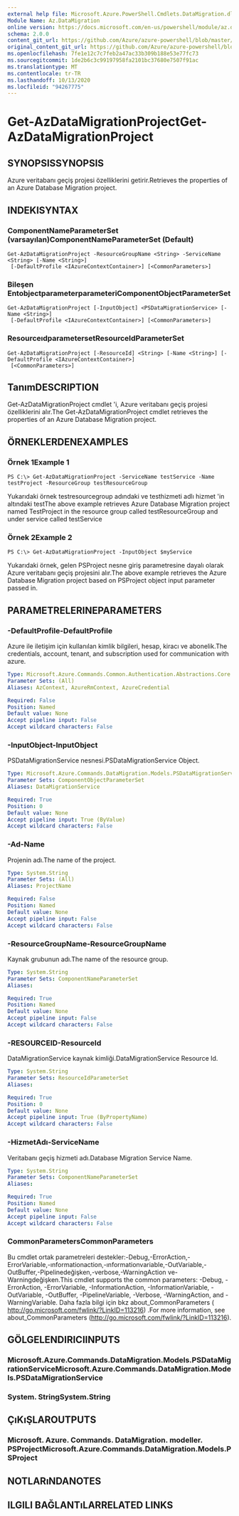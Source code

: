 ```yaml
---
external help file: Microsoft.Azure.PowerShell.Cmdlets.DataMigration.dll-Help.xml
Module Name: Az.DataMigration
online version: https://docs.microsoft.com/en-us/powershell/module/az.datamigration/Get-AzDataMigrationProject
schema: 2.0.0
content_git_url: https://github.com/Azure/azure-powershell/blob/master/src/DataMigration/DataMigration/help/Get-AzDataMigrationProject.md
original_content_git_url: https://github.com/Azure/azure-powershell/blob/master/src/DataMigration/DataMigration/help/Get-AzDataMigrationProject.md
ms.openlocfilehash: 7fe1e12c7c7feb2a47ac33b309b188e53e77fc73
ms.sourcegitcommit: 1de2b6c3c99197958fa2101bc37680e7507f91ac
ms.translationtype: MT
ms.contentlocale: tr-TR
ms.lasthandoff: 10/13/2020
ms.locfileid: "94267775"
---
```

# <span data-ttu-id="306a2-101">Get-AzDataMigrationProject</span><span class="sxs-lookup"><span data-stu-id="306a2-101">Get-AzDataMigrationProject</span></span>

## <span data-ttu-id="306a2-102">SYNOPSIS</span><span class="sxs-lookup"><span data-stu-id="306a2-102">SYNOPSIS</span></span>
<span data-ttu-id="306a2-103">Azure veritabanı geçiş projesi özelliklerini getirir.</span><span class="sxs-lookup"><span data-stu-id="306a2-103">Retrieves the properties of an Azure Database Migration project.</span></span>

## <span data-ttu-id="306a2-104">INDEKI</span><span class="sxs-lookup"><span data-stu-id="306a2-104">SYNTAX</span></span>

### <span data-ttu-id="306a2-105">ComponentNameParameterSet (varsayılan)</span><span class="sxs-lookup"><span data-stu-id="306a2-105">ComponentNameParameterSet (Default)</span></span>
```
Get-AzDataMigrationProject -ResourceGroupName <String> -ServiceName <String> [-Name <String>]
 [-DefaultProfile <IAzureContextContainer>] [<CommonParameters>]
```

### <span data-ttu-id="306a2-106">Bileşen Entobjectparameterparameteri</span><span class="sxs-lookup"><span data-stu-id="306a2-106">ComponentObjectParameterSet</span></span>
```
Get-AzDataMigrationProject [-InputObject] <PSDataMigrationService> [-Name <String>]
 [-DefaultProfile <IAzureContextContainer>] [<CommonParameters>]
```

### <span data-ttu-id="306a2-107">Resourceıdparameterset</span><span class="sxs-lookup"><span data-stu-id="306a2-107">ResourceIdParameterSet</span></span>
```
Get-AzDataMigrationProject [-ResourceId] <String> [-Name <String>] [-DefaultProfile <IAzureContextContainer>]
 [<CommonParameters>]
```

## <span data-ttu-id="306a2-108">Tanım</span><span class="sxs-lookup"><span data-stu-id="306a2-108">DESCRIPTION</span></span>
<span data-ttu-id="306a2-109">Get-AzDataMigrationProject cmdlet 'i, Azure veritabanı geçiş projesi özelliklerini alır.</span><span class="sxs-lookup"><span data-stu-id="306a2-109">The Get-AzDataMigrationProject cmdlet retrieves the properties of an Azure Database Migration project.</span></span>

## <span data-ttu-id="306a2-110">ÖRNEKLERDEN</span><span class="sxs-lookup"><span data-stu-id="306a2-110">EXAMPLES</span></span>

### <span data-ttu-id="306a2-111">Örnek 1</span><span class="sxs-lookup"><span data-stu-id="306a2-111">Example 1</span></span>
```
PS C:\> Get-AzDataMigrationProject -ServiceName testService -Name testProject -ResourceGroup testResourceGroup
```

<span data-ttu-id="306a2-112">Yukarıdaki örnek testresourcegroup adındaki ve testhizmeti adlı hizmet 'in altındaki test</span><span class="sxs-lookup"><span data-stu-id="306a2-112">The above example retrieves  Azure Database Migration project named TestProject in the resource group called testResourceGroup and under service called testService</span></span>

### <span data-ttu-id="306a2-113">Örnek 2</span><span class="sxs-lookup"><span data-stu-id="306a2-113">Example 2</span></span>
```
PS C:\> Get-AzDataMigrationProject -InputObject $myService
```

<span data-ttu-id="306a2-114">Yukarıdaki örnek, gelen PSProject nesne giriş parametresine dayalı olarak Azure veritabanı geçiş projesini alır.</span><span class="sxs-lookup"><span data-stu-id="306a2-114">The above example retrieves the  Azure Database Migration project based on PSProject object input parameter passed in.</span></span> 

## <span data-ttu-id="306a2-115">PARAMETRELERINE</span><span class="sxs-lookup"><span data-stu-id="306a2-115">PARAMETERS</span></span>

### <span data-ttu-id="306a2-116">-DefaultProfile</span><span class="sxs-lookup"><span data-stu-id="306a2-116">-DefaultProfile</span></span>
<span data-ttu-id="306a2-117">Azure ile iletişim için kullanılan kimlik bilgileri, hesap, kiracı ve abonelik.</span><span class="sxs-lookup"><span data-stu-id="306a2-117">The credentials, account, tenant, and subscription used for communication with azure.</span></span>

```yaml
Type: Microsoft.Azure.Commands.Common.Authentication.Abstractions.Core.IAzureContextContainer
Parameter Sets: (All)
Aliases: AzContext, AzureRmContext, AzureCredential

Required: False
Position: Named
Default value: None
Accept pipeline input: False
Accept wildcard characters: False
```

### <span data-ttu-id="306a2-118">-InputObject</span><span class="sxs-lookup"><span data-stu-id="306a2-118">-InputObject</span></span>
<span data-ttu-id="306a2-119">PSDataMigrationService nesnesi.</span><span class="sxs-lookup"><span data-stu-id="306a2-119">PSDataMigrationService Object.</span></span>

```yaml
Type: Microsoft.Azure.Commands.DataMigration.Models.PSDataMigrationService
Parameter Sets: ComponentObjectParameterSet
Aliases: DataMigrationService

Required: True
Position: 0
Default value: None
Accept pipeline input: True (ByValue)
Accept wildcard characters: False
```

### <span data-ttu-id="306a2-120">-Ad</span><span class="sxs-lookup"><span data-stu-id="306a2-120">-Name</span></span>
<span data-ttu-id="306a2-121">Projenin adı.</span><span class="sxs-lookup"><span data-stu-id="306a2-121">The name of the project.</span></span>

```yaml
Type: System.String
Parameter Sets: (All)
Aliases: ProjectName

Required: False
Position: Named
Default value: None
Accept pipeline input: False
Accept wildcard characters: False
```

### <span data-ttu-id="306a2-122">-ResourceGroupName</span><span class="sxs-lookup"><span data-stu-id="306a2-122">-ResourceGroupName</span></span>
<span data-ttu-id="306a2-123">Kaynak grubunun adı.</span><span class="sxs-lookup"><span data-stu-id="306a2-123">The name of the resource group.</span></span>

```yaml
Type: System.String
Parameter Sets: ComponentNameParameterSet
Aliases:

Required: True
Position: Named
Default value: None
Accept pipeline input: False
Accept wildcard characters: False
```

### <span data-ttu-id="306a2-124">-RESOURCEID</span><span class="sxs-lookup"><span data-stu-id="306a2-124">-ResourceId</span></span>
<span data-ttu-id="306a2-125">DataMigrationService kaynak kimliği.</span><span class="sxs-lookup"><span data-stu-id="306a2-125">DataMigrationService Resource Id.</span></span>

```yaml
Type: System.String
Parameter Sets: ResourceIdParameterSet
Aliases:

Required: True
Position: 0
Default value: None
Accept pipeline input: True (ByPropertyName)
Accept wildcard characters: False
```

### <span data-ttu-id="306a2-126">-HizmetAdı</span><span class="sxs-lookup"><span data-stu-id="306a2-126">-ServiceName</span></span>
<span data-ttu-id="306a2-127">Veritabanı geçiş hizmeti adı.</span><span class="sxs-lookup"><span data-stu-id="306a2-127">Database Migration Service Name.</span></span>

```yaml
Type: System.String
Parameter Sets: ComponentNameParameterSet
Aliases:

Required: True
Position: Named
Default value: None
Accept pipeline input: False
Accept wildcard characters: False
```

### <span data-ttu-id="306a2-128">CommonParameters</span><span class="sxs-lookup"><span data-stu-id="306a2-128">CommonParameters</span></span>
<span data-ttu-id="306a2-129">Bu cmdlet ortak parametreleri destekler:-Debug,-ErrorAction,-ErrorVariable,-ınformationaction,-ınformationvariable,-OutVariable,-OutBuffer,-Pipelinedeğişken,-verbose,-WarningAction ve-Warningdeğişken.</span><span class="sxs-lookup"><span data-stu-id="306a2-129">This cmdlet supports the common parameters: -Debug, -ErrorAction, -ErrorVariable, -InformationAction, -InformationVariable, -OutVariable, -OutBuffer, -PipelineVariable, -Verbose, -WarningAction, and -WarningVariable.</span></span> <span data-ttu-id="306a2-130">Daha fazla bilgi için bkz about_CommonParameters ( http://go.microsoft.com/fwlink/?LinkID=113216) .</span><span class="sxs-lookup"><span data-stu-id="306a2-130">For more information, see about_CommonParameters (http://go.microsoft.com/fwlink/?LinkID=113216).</span></span>

## <span data-ttu-id="306a2-131">GÖLGELENDIRICI</span><span class="sxs-lookup"><span data-stu-id="306a2-131">INPUTS</span></span>

### <span data-ttu-id="306a2-132">Microsoft.Azure.Commands.DataMigration.Models.PSDataMigrationService</span><span class="sxs-lookup"><span data-stu-id="306a2-132">Microsoft.Azure.Commands.DataMigration.Models.PSDataMigrationService</span></span>

### <span data-ttu-id="306a2-133">System. String</span><span class="sxs-lookup"><span data-stu-id="306a2-133">System.String</span></span>

## <span data-ttu-id="306a2-134">ÇıKıŞLAR</span><span class="sxs-lookup"><span data-stu-id="306a2-134">OUTPUTS</span></span>

### <span data-ttu-id="306a2-135">Microsoft. Azure. Commands. DataMigration. modeller. PSProject</span><span class="sxs-lookup"><span data-stu-id="306a2-135">Microsoft.Azure.Commands.DataMigration.Models.PSProject</span></span>

## <span data-ttu-id="306a2-136">NOTLARıNDA</span><span class="sxs-lookup"><span data-stu-id="306a2-136">NOTES</span></span>

## <span data-ttu-id="306a2-137">ILGILI BAĞLANTıLAR</span><span class="sxs-lookup"><span data-stu-id="306a2-137">RELATED LINKS</span></span>

